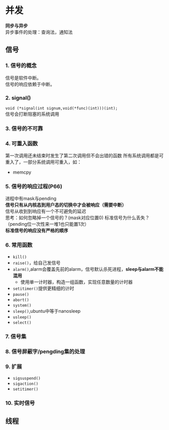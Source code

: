 # 并发
**同步与异步**  
异步事件的处理：查询法，通知法 

## 信号
### 1. 信号的概念
  信号是软件中断。  
  信号的响应依赖于中断。
### 2. signal()
  `void (*signal(int signum,void(*func)(int)))(int);`  
  信号会打断阻塞的系统调用
### 3. 信号的不可靠
### 4. 可重入函数 
  第一次调用还未结束时发生了第二次调用但不会出错的函数
  所有系统调用都是可重入了，一部分系统调用可重入，如：
- memcpy
### 5. 信号的响应过程(P66)
  进程中有mask与pending  
  **信号只有从内核态到用户态的切换中才会被响应（需要中断）**   
  信号从收到到响应有一个不可避免的延迟  
  思考：如何忽略掉一个信号的？(mask对应位置0)  标准信号为什么丢失？（pending位一次性来一堆1也只能置1次）  
  **标准信号的响应没有严格的顺序**

### 6. 常用函数
- `kill()`
- `raise()`，给自己发信号
- `alarm()`,alarm会覆盖先前的alarm，信号默认杀死进程，**sleep与alarm不能混用**
  - 使用单一计时器，构造一组函数，实现任意数量的计时器
- `setitimer()`提供更精细的计时
- `pause()`
- `abort()`
- `system()`
- `sleep()`,ubuntu中等于nanosleep
- `usleep()`
- `select()`
### 7. 信号集
### 8. 信号屏蔽字/pengding集的处理
### 9. 扩展
- `sigsuspend()`
- `sigaction()`
- `setitimer()`
### 10. 实时信号

## 线程